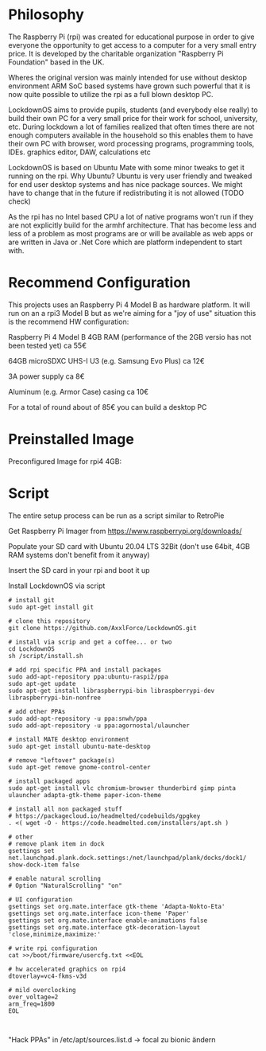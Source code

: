 # Philosophy

The Raspberry Pi (rpi) was created for educational purpose in order to give everyone the opportunity to get access to a computer for a very small entry price. It is developed by the charitable organization "Raspberry Pi Foundation" based in the UK.

Wheres the original version was mainly intended for use without desktop environment ARM SoC based systems have grown such powerful that it is now quite possible to utilize the rpi as a full blown desktop PC.

LockdownOS aims to provide pupils, students (and everybody else really) to build their own PC for a very small price for their work for school, university, etc. During lockdown a lot of families realized that often times there are not enough computers available in the household so this enables them to have their own PC with browser, word processing programs, programming tools, IDEs. graphics editor, DAW, calculations etc

LockdownOS is based on Ubuntu Mate with some minor tweaks to get it running on the rpi. Why Ubuntu? Ubuntu is very user friendly and tweaked for end user desktop systems and has nice package sources. We might have to change that in the future if redistributing it is not allowed (TODO check)

As the rpi has no Intel based CPU a lot of native programs won't run if they are not explicitly build for the armhf architecture. That has become less and less of a problem as most programs are or will be available as web apps or are written in Java or .Net Core which are platform independent to start with.

# Recommend Configuration

This projects uses an Raspberry Pi 4 Model B as hardware platform. It will run on an a rpi3 Model B but as we're aiming for a "joy of use" situation this is the recommend HW configuration:

Raspberry Pi 4 Model B 4GB RAM (performance of the 2GB versio has not been tested yet) ca 55€

64GB microSDXC UHS-I U3 (e.g. Samsung Evo Plus) ca 12€

3A power supply ca 8€

Aluminum (e.g. Armor Case) casing ca 10€

For a total of round about of 85€ you can build a desktop PC

# Preinstalled Image

Preconfigured Image for rpi4 4GB:

# Script

The entire setup process can be run as a script similar to RetroPie

Get Raspberry Pi Imager from https://www.raspberrypi.org/downloads/

Populate your SD card with Ubuntu 20.04 LTS 32Bit (don't use 64bit, 4GB RAM systems don't benefit from it anyway)

Insert the SD card in your rpi and boot it up

Install LockdownOS via script

```shell
# install git
sudo apt-get install git

# clone this repository
git clone https://github.com/AxxlForce/LockdownOS.git

# install via scrip and get a coffee... or two
cd LockdownOS
sh /script/install.sh

# add rpi specific PPA and install packages
sudo add-apt-repository ppa:ubuntu-raspi2/ppa
sudo apt-get update
sudo apt-get install libraspberrypi-bin libraspberrypi-dev libraspberrypi-bin-nonfree

# add other PPAs
sudo add-apt-repository -u ppa:snwh/ppa
sudo add-apt-repository -u ppa:agornostal/ulauncher

# install MATE desktop environment
sudo apt-get install ubuntu-mate-desktop 

# remove "leftover" package(s)
sudo apt-get remove gnome-control-center

# install packaged apps
sudo apt-get install vlc chromium-browser thunderbird gimp pinta ulauncher adapta-gtk-theme paper-icon-theme

# install all non packaged stuff
# https://packagecloud.io/headmelted/codebuilds/gpgkey
. <( wget -O - https://code.headmelted.com/installers/apt.sh )

# other
# remove plank item in dock
gsettings set net.launchpad.plank.dock.settings:/net/launchpad/plank/docks/dock1/ show-dock-item false

# enable natural scrolling
# Option "NaturalScrolling" "on"

# UI configuration
gsettings set org.mate.interface gtk-theme 'Adapta-Nokto-Eta'
gsettings set org.mate.interface icon-theme 'Paper'
gsettings set org.mate.interface enable-animations false
gsettings set org.mate.interface gtk-decoration-layout 'close,minimize,maximize:'

# write rpi configuration
cat >>/boot/firmware/usercfg.txt <<EOL

# hw accelerated graphics on rpi4
dtoverlay=vc4-fkms-v3d

# mild overclocking
over_voltage=2
arm_freq=1800
EOL



```

 

"Hack PPAs" in /etc/apt/sources.list.d -> focal zu bionic ändern







